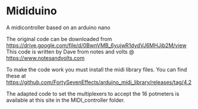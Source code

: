 # Mididuino
A midicontroller based on an arduino nano

The original code can be downloaded from https://drive.google.com/file/d/0BwnVMB_6yujwR1dydVJ6MHJib2M/view
This code is written by Dave from notes and volts @ https://www.notesandvolts.com

To make the code work you must install the midi library files.
You can find these at https://github.com/FortySevenEffects/arduino_midi_library/releases/tag/4.2

The adapted code to set the multiplexers to accept the 16 potmeters is available at this site in the MIDI_controller folder.
